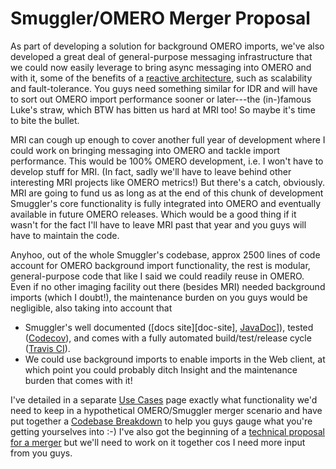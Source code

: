 Smuggler/OMERO Merger Proposal
==============================

As part of developing a solution for background OMERO imports, we've also
developed a great deal of general-purpose messaging infrastructure that we
could now easily leverage to bring async messaging into OMERO and with it,
some of the benefits of a [reactive architecture][reactive], such as 
scalability and fault-tolerance. You guys need something similar for IDR
and will have to sort out OMERO import performance sooner or later---the
(in-)famous Luke's straw, which BTW has bitten us hard at MRI too! So maybe
it's time to bite the bullet.

MRI can cough up enough to cover another full year of development where I
could work on bringing messaging into OMERO and tackle import performance.
This would be 100% OMERO development, i.e. I won't have to develop stuff
for MRI. (In fact, sadly we'll have to leave behind other interesting MRI
projects like OMERO metrics!) But there's a catch, obviously. MRI are going
to fund us as long as at the end of this chunk of development Smuggler's
core functionality is fully integrated into OMERO and eventually available
in future OMERO releases. Which would be a good thing if it wasn't for
the fact I'll have to leave MRI past that year and you guys will have
to maintain the code.

Anyhoo, out of the whole Smuggler's codebase, approx 2500 lines of code
account for OMERO background import functionality, the rest is modular,
general-purpose code that like I said we could readily reuse in OMERO.
Even if no other imaging facility out there (besides MRI) needed background
imports (which I doubt!), the maintenance burden on you guys would be
negligible, also taking into account that

* Smuggler's well documented ([docs site][doc-site], [JavaDoc][javadoc]]),
tested ([Codecov][codecov]), and comes with a fully automated build/test/release
cycle ([Travis CI][travis]).
* We could use background imports to enable imports in the Web client,
at which point you could probably ditch Insight and the maintenance
burden that comes with it!

I've detailed in a separate [Use Cases][use-cases] page exactly what
functionality we'd need to keep in a hypothetical OMERO/Smuggler merger
scenario and have put together a [Codebase Breakdown][code-breakdown] to
help you guys gauge what you're getting yourselves into :-) I've also
got the beginning of a [technical proposal for a merger][tech-details] but
we'll need to work on it together cos I need more input from you guys.




[codecov]: https://codecov.io/gh/c0c0n3/ome-smuggler
    "Smuggler on Codecov"
[code-breakdown]: code-breakdown.md
    "Codebase Breakdown"
[docs-site]: http://c0c0n3.github.io/ome-smuggler/
    "Smuggler's Docs"
[javadoc]: http://c0c0n3.github.io/ome-smuggler/docs/content/javadoc.html
    "Smuggler's JavaDoc"
[reactive]: http://www.reactivemanifesto.org/
    "Reactive Manifesto"
[tech-details]: tech-details.md
    "Technical Details"
[travis]: https://travis-ci.org/c0c0n3/ome-smuggler
    "Smuggler on Travis CI"
[use-cases]: use-cases.md
    "Use Cases"
